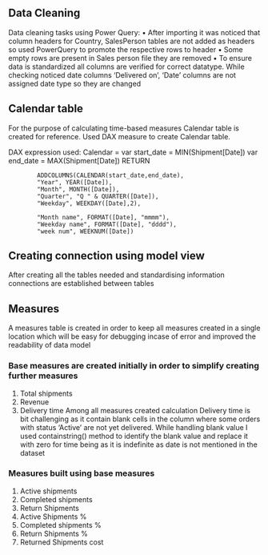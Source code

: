 ## Data Cleaning
Data cleaning tasks using Power Query: 
•	After importing it was noticed that column headers for Country, SalesPerson tables are not added as headers so used PowerQuery to promote the respective rows to header
•	Some empty rows are present in Sales person file they are removed 
•	To ensure data is standardized all columns are verified for correct datatype. While checking noticed date columns ‘Delivered on’, ‘Date’ columns are not assigned date type so they are changed

## Calendar table
For the purpose of calculating time-based measures Calendar table is created for reference. Used DAX measure to create Calendar table.

DAX expression used:
Calendar = 
            var start_date = MIN(Shipment[Date])
            var end_date = MAX(Shipment[Date])
RETURN

            ADDCOLUMNS(CALENDAR(start_date,end_date),
            "Year", YEAR([Date]),
            "Month", MONTH([Date]),
            "Quarter", "Q " & QUARTER([Date]),
            "Weekday", WEEKDAY([Date],2),
            
            "Month name", FORMAT([Date], "mmmm"),
            "Weekday name", FORMAT([Date], "dddd"),
            "week num", WEEKNUM([Date])

## Creating connection using model view
After creating all the tables needed and standardising information connections are established between tables

## Measures
A measures table is created in order to keep all measures created in a single location which will be easy for debugging incase of error and improved the readability of data model

### Base measures are created initially in order to simplify creating further measures
1.	Total shipments
2.	Revenue
3.	Delivery time
Among all measures created calculation Delivery time is bit challenging as it contain blank cells in the column where some orders with status ‘Active’ are not yet delivered. 
While handling blank value I used containstring() method to identify the blank value and replace it with zero for time being as it is indefinite as date is not mentioned in the dataset

### Measures built using base measures
1.	Active shipments
2.	Completed shipments
3.	Return Shipments
4.	Active Shipments %
5.	Completed shipments %
6.	Return Shipments %
7.	Returned Shipments cost
